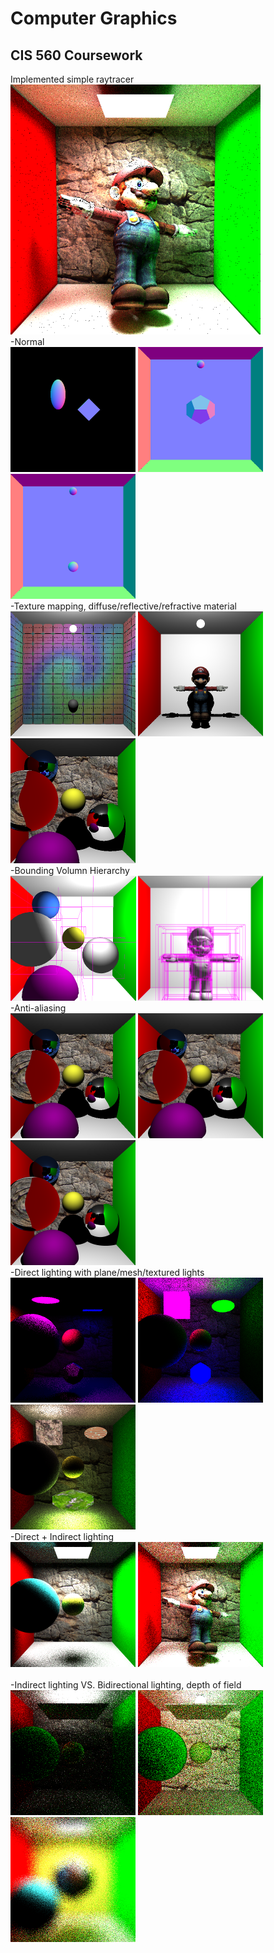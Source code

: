 # Computer Graphics
## CIS 560 Coursework
Implemented simple raytracer<br>
<img src="./hw04/HW06_results/wahoo.bmp" height="400"></img><br>
-Normal<br>
<img src="./hw01/hw01_results/01.bmp" height="200"></img>
<img src="./hw01/hw01_results/02.bmp" height="200"></img>
<img src="./hw01/hw01_results/03.bmp" height="200"></img><br>
-Texture mapping, diffuse/reflective/refractive material<br>
<img src="./hw01/HW02_results/cornell_box.bmp" height="200"></img>
<img src="./hw01/HW02_results/wahoo.bmp" height="200"></img>
<img src="./hw01/HW02_results/many_spheres.bmp" height="200"></img><br>
-Bounding Volumn Hierarchy<br>
<img src="./hw01/HW03_results/many_spheres_boundingbox.png" height="200"></img>
<img src="./hw01/HW03_results/wahoo_boundingbox.png" height="200"></img><br>
-Anti-aliasing<br>
<img src="./hw01/HW03_results/many_spheres_uniform_1x1.bmp" height="200"></img>
<img src="./hw01/HW03_results/many_spheres_uniform_2x2.bmp" height="200"></img>
<img src="./hw01/HW03_results/many_spheres_uniform_4x4.bmp" height="200"></img><br>
-Direct lighting with plane/mesh/textured lights<br>
<img src="./hw04/HW04_results/plane_light.bmp" height="200"></img>
<img src="./hw04/HW04_results/mesh_light.bmp" height="200"></img>
<img src="./hw04/HW04_results/textured_light.bmp" height="200"></img><br>
-Direct + Indirect lighting<br>
<img src="./hw04/HW05_results/lambert_not_divided_by_pdf.bmp" height="200"></img>
<img src="./hw04/HW04_results/wahoo.bmp" height="200"></img><br><br>
-Indirect lighting VS. Bidirectional lighting, depth of field<br>
<img src="./hw06/HW06_results/0.bmp" height="200"></img>
<img src="./hw06/HW06_results/1.bmp" height="200"></img>
<img src="./hw06/HW06_results/indirect_DoF_3.bmp" height="200"></img><br>
